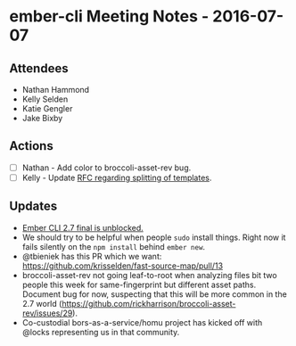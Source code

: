 # ember-cli Meeting Notes - 2016-07-07

## Attendees

- Nathan Hammond
- Kelly Selden
- Katie Gengler
- Jake Bixby

## Actions

- [ ] Nathan - Add color to broccoli-asset-rev bug.
- [ ] Kelly - Update [RFC regarding splitting of templates](https://github.com/ember-cli/rfcs/pull/59).

## Updates

- [Ember CLI 2.7 final is unblocked.](https://github.com/ember-cli/ember-cli/pull/6043)
- We should try to be helpful when people `sudo` install things. Right now it fails silently on the `npm install` behind `ember new`.
- @tbieniek has this PR which we want: https://github.com/krisselden/fast-source-map/pull/13
- broccoli-asset-rev not going leaf-to-root when analyzing files bit two people this week for same-fingerprint but different asset paths. Document bug for now, suspecting that this will be more common in the 2.7 world (https://github.com/rickharrison/broccoli-asset-rev/issues/29).
- Co-custodial bors-as-a-service/homu project has kicked off with @locks representing us in that community.
